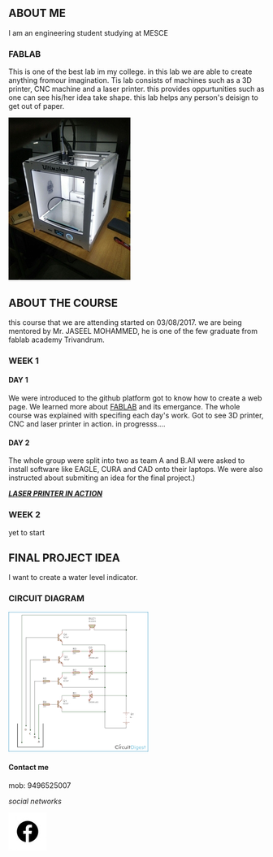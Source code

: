 ## ABOUT ME 

I am an engineering student studying at MESCE

### FABLAB

This is one of the best lab im my college. in this lab we are able to create anything fromour imagination.
Tis lab consists of machines such as a 3D printer, CNC machine and a laser printer. this provides oppurtunities such as one can see his/her idea take shape. this lab helps any person's deisign to get out of paper.



![Image](https://raw.githubusercontent.com/arjunhari2704/arjunhari2704.github.io/master/Webp.net-resizeimage.jpg)


## ABOUT THE COURSE
this course that we are attending started on 03/08/2017. we are being mentored by Mr. JASEEL MOHAMMED, he is one of the few graduate from fablab academy Trivandrum.
### WEEK 1
#### DAY 1
We were introduced to the github platform got to know how to create a web page. We learned more about [FABLAB](http://www.fablabdc.org/history/) and its emergance. The whole course was explained with specifing each day's work. Got to see 3D printer, CNC and laser printer in action. 
in progresss.... 
#### DAY 2
The whole group were split into two as team A and B.All were asked to install software like EAGLE, CURA and CAD onto their laptops. We were also instructed about submiting an idea for the final project.)


[_**LASER PRINTER IN ACTION**_](https://raw.githubusercontent.com/arjunhari2704/arjunhari2704.github.io/master/spinner.gif)



### WEEK 2
yet to start

## FINAL PROJECT IDEA
I want to create a water level indicator.
### CIRCUIT DIAGRAM
![Image](https://raw.githubusercontent.com/arjunhari2704/arjunhari2704.github.io/master/Webp.net-resizeimage.gif) 


#### Contact me

mob: 9496525007

_social networks_

[![Image](https://raw.githubusercontent.com/arjunhari2704/arjunhari2704.github.io/master/output_QRYgjn.gif)](https://www.facebook.com/arjun.hari.395) 


